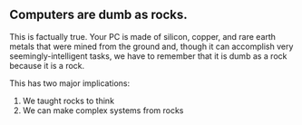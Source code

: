 ## Computers are dumb as rocks.

This is factually true. Your PC is made of silicon, copper, and rare earth metals that were mined from the ground and, though it can accomplish very seemingly-intelligent tasks, we have to remember that it is dumb as a rock because it is a rock.

This has two major implications:
1. We taught rocks to think
2. We can make complex systems from rocks


